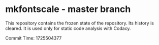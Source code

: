 # mkfontscale - master branch

This repository contains the frozen state of the repository.
Its history is cleared. It is used only for static code
analysis with Codacy.

Commit Time: 1725504377